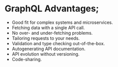 # GraphQL Advantages;

- Good fit for complex systems and microservices.
- Fetching data with a single API call.
- No over- and under-fetching problems.
- Tailoring requests to your needs.
- Validation and type checking out-of-the-box.
- Autogenerating API documentation.
- API evolution without versioning.
- Code-sharing.
